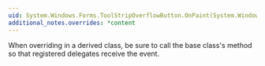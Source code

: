 ```yaml
---
uid: System.Windows.Forms.ToolStripOverflowButton.OnPaint(System.Windows.Forms.PaintEventArgs)
additional_notes.overrides: *content
---
```


<p>When overriding <xref href="System.Windows.Forms.ToolStripOverflowButton.OnPaint(System.Windows.Forms.PaintEventArgs)"></xref> in a derived class, be sure to call the base class's <xref href="System.Windows.Forms.ToolStripOverflowButton.OnPaint(System.Windows.Forms.PaintEventArgs)"></xref> method so that registered delegates receive the event.</p>



